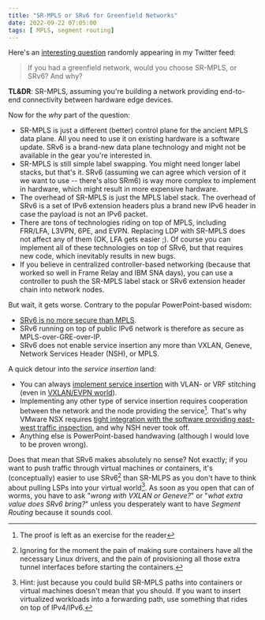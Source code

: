 ```yaml
---
title: "SR-MPLS or SRv6 for Greenfield Networks"
date: 2022-09-22 07:05:00
tags: [ MPLS, segment routing]
---
```

Here's an [interesting question](https://twitter.com/ccurtis584/status/1563950747120979968) randomly appearing in my Twitter feed:

> If you had a greenfield network, would you choose SR-MPLS, or SRv6? And why?

**TL&DR**: SR-MPLS, assuming you're building a network providing end-to-end connectivity between hardware edge devices.

Now for the _why_ part of the question:
<!--more-->
* SR-MPLS is just a different (better) control plane for the ancient MPLS data plane. All you need to use it on existing hardware is a software update. SRv6 is a brand-new data plane technology and might not be available in the gear you're interested in.
* SR-MPLS is still simple label swapping. You might need longer label stacks, but that's it. SRv6 (assuming we can agree which version of it we want to use -- there's also SRm6) is way more complex to implement in hardware, which might result in more expensive hardware.
* The overhead of SR-MPLS is just the MPLS label stack. The overhead of SRv6 is a set of IPv6 extension headers plus a brand new IPv6 header in case the payload is not an IPv6 packet.
* There are tons of technologies riding on top of MPLS, including FRR/LFA, L3VPN, 6PE, and EVPN. Replacing LDP with SR-MPLS does not affect any of them (OK, LFA gets easier ;). Of course you can implement all of these technologies on top of SRv6, but that requires new code, which inevitably results in new bugs.
* If you believe in centralized controller-based networking (because that worked so well in Frame Relay and IBM SNA days), you can use a controller to push the SR-MPLS label stack or SRv6 extension header chain into network nodes.

But wait, it gets worse. Contrary to the popular PowerPoint-based wisdom:

* [SRv6 is no more secure than MPLS](/2021/11/worth-reading-srv6-insecure.html).
* SRv6 running on top of public IPv6 network is therefore as secure as MPLS-over-GRE-over-IP.
* SRv6 does not enable service insertion any more than VXLAN, Geneve, Network Services Header (NSH), or MPLS.

A quick detour into the _service insertion_ land:

* You can always [implement service insertion](https://my.ipspace.net/bin/get?doccode=SDNUses&id=4961e898-4de2-11e3-a4ce-005056880254) with VLAN- or VRF stitching (even in [VXLAN/EVPN world](https://my.ipspace.net/bin/list?id=EVPN#L47SVC)).
* Implementing any other type of service insertion requires cooperation between the network and the node providing the service[^EXR]. That's why VMware NSX requires [tight integration with the software providing east-west traffic inspection](https://my.ipspace.net/bin/list?id=NSX#FW), and why NSH never took off.
* Anything else is PowerPoint-based handwaving (although I would love to be proven wrong).

[^EXR]: The proof is left as an exercise for the reader

Does that mean that SRv6 makes absolutely no sense? Not exactly; if you want to push traffic through virtual machines or containers, it's (conceptually) easier to use SRv6[^VSR] than SR-MLPS as you don't have to think about pulling LSPs into your virtual world[^VLSP]. As soon as you open that can of worms, you have to ask "_wrong with VXLAN or Geneve?_" or "_what extra value does SRv6 bring?_" unless you desperately want to have *Segment Routing* because it sounds cool.

[^VLSP]: Hint: just because you could build SR-MPLS paths into containers or virtual machines doesn't mean that you should. If you want to insert virtualized workloads into a forwarding path, use something that rides on top of IPv4/IPv6.

[^VSR]: Ignoring for the moment the pain of making sure containers have all the necessary Linux drivers, and the pain of provisioning all those extra tunnel interfaces before starting the containers.
